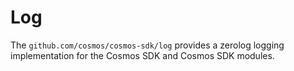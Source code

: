 # Log

The `github.com/cosmos/cosmos-sdk/log` provides a zerolog logging implementation for the Cosmos SDK and Cosmos SDK modules.
